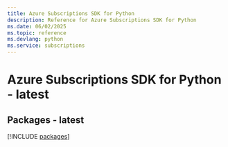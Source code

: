 ```yaml
---
title: Azure Subscriptions SDK for Python
description: Reference for Azure Subscriptions SDK for Python
ms.date: 06/02/2025
ms.topic: reference
ms.devlang: python
ms.service: subscriptions
---
```

# Azure Subscriptions SDK for Python - latest
## Packages - latest
[!INCLUDE [packages](subscriptions-index.md)]
